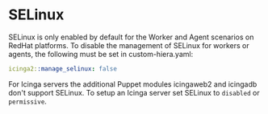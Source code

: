 # SELinux

SELinux is only enabled by default for the Worker and Agent scenarios on RedHat platforms. To disable the management of SELinux for workers or agents, the following must be set in custom-hiera.yaml:

```yaml
icinga2::manage_selinux: false
```

For Icinga servers the additional Puppet modules icingaweb2 and icingadb don't support SELinux. To setup an Icinga server set SELinux to `disabled` or `permissive`.
